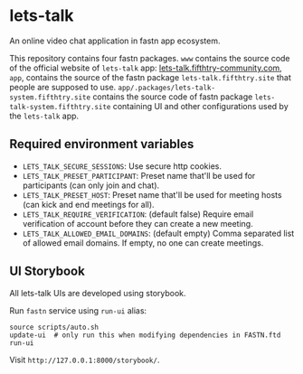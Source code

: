 # lets-talk

An online video chat application in fastn app ecosystem.

This repository contains four fastn packages. `www` contains the source code
of the official website of `lets-talk` app: 
[lets-talk.fifthtry-community.com](https://lets-talk.fifthtry-community.com),
`app`, contains the source of the fastn package `lets-talk.fifthtry.site` that 
people are supposed to use. `app/.packages/lets-talk-system.fifthtry.site` 
contains the source code of fastn package `lets-talk-system.fifthtry.site` 
containing UI and other configurations used by the `lets-talk` app.



## Required environment variables

- `LETS_TALK_SECURE_SESSIONS`: Use secure http cookies.
- `LETS_TALK_PRESET_PARTICIPANT`: Preset name that'll be used for participants (can only join and chat).
- `LETS_TALK_PRESET_HOST`: Preset name that'll be used for meeting hosts (can kick and end meetings for all).
- `LETS_TALK_REQUIRE_VERIFICATION`: (default false) Require email verification of account before they can create a new meeting.
- `LETS_TALK_ALLOWED_EMAIL_DOMAINS`: (default empty) Comma separated list of allowed email domains. If empty, no one can create meetings.


## UI Storybook

All lets-talk UIs are developed using storybook.  

Run `fastn` service using `run-ui` alias: 

```shell
source scripts/auto.sh
update-ui  # only run this when modifying dependencies in FASTN.ftd
run-ui
```

Visit `http://127.0.0.1:8000/storybook/`.
